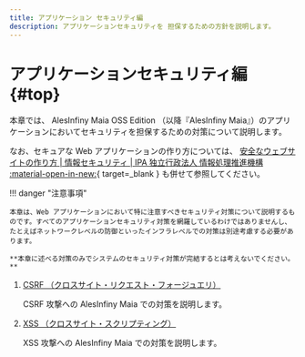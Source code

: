 ```yaml
---
title: アプリケーション セキュリティ編
description: アプリケーションセキュリティを 担保するための方針を説明します。
---
```


# アプリケーションセキュリティ編 {#top}

本章では、 AlesInfiny Maia OSS Edition （以降『AlesInfiny Maia』）のアプリケーションにおいてセキュリティを担保するための対策について説明します。

<!-- textlint-disable ja-technical-writing/sentence-length -->

なお、セキュアな Web アプリケーションの作り方については、 [安全なウェブサイトの作り方 | 情報セキュリティ | IPA 独立行政法人 情報処理推進機構 :material-open-in-new:](https://www.ipa.go.jp/security/vuln/websecurity/about.html){ target=_blank } も併せて参照してください。

<!-- textlint-enable ja-technical-writing/sentence-length -->

!!! danger "注意事項"

    本章は、Web アプリケーションにおいて特に注意すべきセキュリティ対策について説明するものです。すべてのアプリケーションセキュリティ対策を網羅しているわけではありませんし、たとえばネットワークレベルの防御といったインフラレベルでの対策は別途考慮する必要があります。

    **本章に述べる対策のみでシステムのセキュリティ対策が完結するとは考えないでください。**

1. [CSRF （クロスサイト・リクエスト・フォージュエリ）](./csrf.md)

    CSRF 攻撃への AlesInfiny Maia での対策を説明します。

1. [XSS （クロスサイト・スクリプティング）](./xss.md)

    XSS 攻撃への AlesInfiny Maia での対策を説明します。
